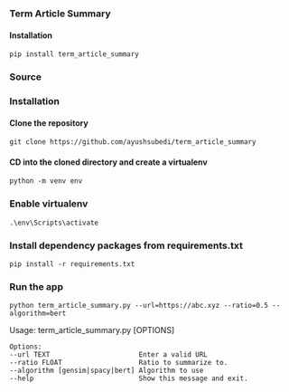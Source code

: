 ### Term Article Summary

#### Installation

`pip install term_article_summary`

### Source

### Installation

#### Clone the repository

`git clone https://github.com/ayushsubedi/term_article_summary`

#### CD into the cloned directory and create a virtualenv

`python -m venv env`

### Enable virtualenv

`.\env\Scripts\activate`

### Install dependency packages from requirements.txt

`pip install -r requirements.txt`

### Run the app

`python term_article_summary.py --url=https://abc.xyz --ratio=0.5 --algorithm=bert`

Usage: term_article_summary.py [OPTIONS]

```
Options:
--url TEXT                      Enter a valid URL
--ratio FLOAT                   Ratio to summarize to.
--algorithm [gensim|spacy|bert] Algorithm to use
--help                          Show this message and exit.
```
